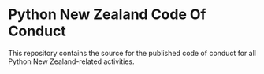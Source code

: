 # Python New Zealand Code Of Conduct

This repository contains the source for the published code of conduct for all Python New Zealand-related activities.
